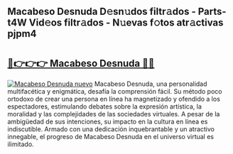 ## Macabeso Desnuda D𝚎sn𝚞dos filtr𝚊dos - Parts-t4W Vid𝚎os filtr𝚊dos - N𝚞evas f𝚘tos atr𝚊ctivas pjpm4

# <h2><a href="http://mb4moi.tromn.icu/?c=Macabeso+Desnuda">🔗👉👉👉 Macabeso Desnuda 🔗🔗</a></h2>

[![Macabeso Desnuda nuevo](https://i.imgur.com/pEAQMta.gif)](http://mb4moi.tromn.icu/?c=Macabeso+Desnuda)
Macabeso Desnuda, una personalidad multifacética y enigmática, desafía la comprensión fácil. Su método poco ortodoxo de crear una persona en línea ha magnetizado y ofendido a los espectadores, estimulando debates sobre la expresión artística, la moralidad y las complejidades de las sociedades virtuales. A pesar de la ambigüedad de sus intenciones, su impacto en la cultura en línea es indiscutible. Armado con una dedicación inquebrantable y un atractivo innegable, el progreso de Macabeso Desnuda en el universo virtual es ilimitado.
